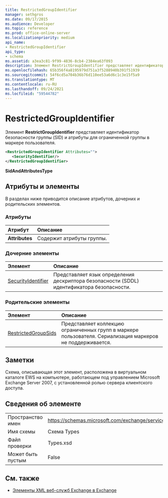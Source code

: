 ```yaml
---
title: RestrictedGroupIdentifier
manager: sethgros
ms.date: 09/17/2015
ms.audience: Developer
ms.topic: reference
ms.prod: office-online-server
ms.localizationpriority: medium
api_name:
- RestrictedGroupIdentifier
api_type:
- schema
ms.assetid: a3ea3c81-9f99-4836-8cb4-2384ea63f093
description: Элемент RestrictGroupIdentifier представляет идентификатор безопасности группы (SID) и атрибуты для ограниченной группы в маркере пользователя.
ms.openlocfilehash: 65b356f4a8195979d751a3f5288940b391f51939
ms.sourcegitcommit: 54f6cd5a704b36b76d110ee53a6d6c1c3e15f5a9
ms.translationtype: MT
ms.contentlocale: ru-RU
ms.lasthandoff: 09/24/2021
ms.locfileid: "59544782"
---
```

# <a name="restrictedgroupidentifier"></a>RestrictedGroupIdentifier

Элемент **RestrictGroupIdentifier** представляет идентификатор безопасности группы (SID) и атрибуты для ограниченной группы в маркере пользователя. 
  
```xml
<RestrictedGroupIdentifier Attributes="">
   <SecurityIdentifier/>
</RestrictedGroupIdentifier>
```

 **SidAndAttributesType**
## <a name="attributes-and-elements"></a>Атрибуты и элементы

В разделах ниже приводится описание атрибутов, дочерних и родительских элементов.
  
### <a name="attributes"></a>Атрибуты

|**Атрибут**|**Описание**|
|:-----|:-----|
|**Attributes** <br/> |Содержит атрибуты группы.  <br/> |
   
### <a name="child-elements"></a>Дочерние элементы

|**Элемент**|**Описание**|
|:-----|:-----|
|[SecurityIdentifier](securityidentifier.md) <br/> |Представляет язык определения дескриптора безопасности (SDDL) идентификатора безопасности.  <br/> |
   
### <a name="parent-elements"></a>Родительские элементы

|**Элемент**|**Описание**|
|:-----|:-----|
|[RestrictedGroupSids](restrictedgroupsids.md) <br/> |Представляет коллекцию ограниченных групп в маркере пользователя. Сериализация маркеров не поддерживается.  <br/> |
   
## <a name="remarks"></a>Заметки

Схема, описывающая этот элемент, расположена в виртуальном каталоге EWS на компьютере, работающем под управлением Microsoft Exchange Server 2007, с установленной ролью сервера клиентского доступа.
  
## <a name="element-information"></a>Сведения об элементе

|||
|:-----|:-----|
|Пространство имен  <br/> |https://schemas.microsoft.com/exchange/services/2006/types  <br/> |
|Имя схемы  <br/> |Схема Types  <br/> |
|Файл проверки  <br/> |Types.xsd  <br/> |
|Может быть пустым  <br/> |False  <br/> |
   
## <a name="see-also"></a>См. также



- [Элементы XML веб-служб Exchange в Exchange](ews-xml-elements-in-exchange.md)

